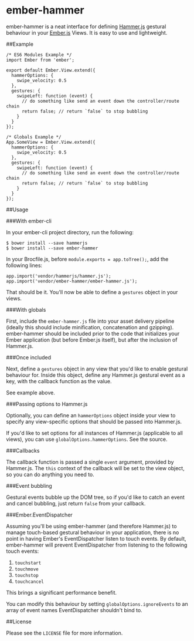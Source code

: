 ember-hammer
============
ember-hammer is a neat interface for defining [Hammer.js](https://github.com/EightMedia/hammer.js) gestural behaviour in your [Ember.js](http://www.emberjs.com) Views. It is easy to use and lightweight.

##Example

    /* ES6 Modules Example */
    import Ember from 'ember';

    export default Ember.View.extend({
      hammerOptions: {
        swipe_velocity: 0.5
      },
      gestures: {
        swipeLeft: function (event) {
          // do something like send an event down the controller/route chain
          return false; // return `false` to stop bubbling
        }
      }
    });

    /* Globals Example */
    App.SomeView = Ember.View.extend({
      hammerOptions: {
        swipe_velocity: 0.5
      },
      gestures: {
        swipeLeft: function (event) {
          // do something like send an event down the controller/route chain
          return false; // return `false` to stop bubbling
        }
      }
    });

##Usage

###With ember-cli

In your ember-cli project directory, run the following:

    $ bower install --save hammerjs
    $ bower install --save ember-hammer

In your Brocfile.js, before `module.exports = app.toTree();`, add the following lines:

    app.import('vendor/hammerjs/hammer.js');
    app.import('vendor/ember-hammer/ember-hammer.js');

That should be it. You'll now be able to define a `gestures` object in your views.

###With globals

First, include the `ember-hammer.js` file into your asset delivery pipeline (ideally this should include minification, concatenation and gzipping). ember-hammer should be included prior to the code that initializes your Ember application (but before Ember.js itself), but after the inclusion of Hammer.js.

###Once included

Next, define a `gestures` object in any view that you'd like to enable gestural behaviour for. Inside this object, define any Hammer.js gestural event as a key, with the callback function as the value.

See example above.

###Passing options to Hammer.js

Optionally, you can define an `hammerOptions` object inside your view to specify any view-specific options that should be passed into Hammer.js.

If you'd like to set options for all instances of Hammer.js (applicable to all views), you can use `globalOptions.hammerOptions`. See the source.

###Callbacks

The callback function is passed a single `event` argument, provided by Hammer.js. The `this` context of the callback will be set to the view object, so you can do anything you need to.

###Event bubbling

Gestural events bubble up the DOM tree, so if you'd like to catch an event and cancel bubbling, just return `false` from your callback.

###Ember.EventDispatcher

Assuming you'll be using ember-hammer (and therefore Hammer.js) to manage touch-based gestural behaviour in your application, there is no point in having Ember's EventDispatcher listen to touch events. By default, ember-hammer will prevent EventDispatcher from listening to the following touch events:

1. `touchstart`
1. `touchmove`
1. `touchstop`
1. `touchcancel`

This brings a significant performance benefit.

You can modify this behaviour by setting `globalOptions.ignoreEvents` to an array of event names EventDispatcher shouldn't bind to.

##License

Please see the `LICENSE` file for more information.

